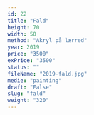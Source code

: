 ```yaml
---
id: 22
title: "Fald"
height: 70
width: 50
method: "Akryl på lærred"
year: 2019
price: "3500"
exPrice: "3500"
status: ""
fileName: "2019-fald.jpg"
medie: "painting"
draft: "False"
slug: "fald"
weight: "320"
---
```

